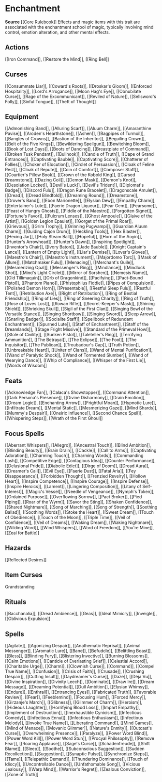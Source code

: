 ﻿---
id: '61'
name: Enchantment
rarity: Common
source: '[[DATABASE/source/Core Rulebook|Core Rulebook]]'
trait:
- Enchantment
type: Trait

---
# Enchantment

**Source** [[Core Rulebook]] 
Effects and magic items with this trait are associated with the enchantment school of magic, typically involving mind control, emotion alteration, and other mental effects.

## Actions

[[Iron Command]], [[Restore the Mind]], [[Ring Bell]]

## Curses

[[Consummate Liar]], [[Coward's Roots]], [[Droskar's Gloom]], [[Enforced Hospitality]], [[Lord's Arrogance]], [[Moon Hag's Eye]], [[Obnubilate Curse]], [[Rage of the Excommunicant]], [[Reviled of Nature]], [[Sellsword's Folly]], [[Sinful Tongue]], [[Theft of Thought]]

## Equipment

[[Admonishing Band]], [[Alluring Scarf]], [[Aluum Charm]], [[Amaranthine Pavise]], [[Aroden's Hearthstone]], [[Ashen]], [[Bagpipes of Turmoil]], [[Bangles of Crowns]], [[Bastion of the Inheritor]], [[Beguiling Crown]], [[Belt of the Five Kings]], [[Bewildering Spellgun]], [[Bewitching Bloom]], [[Book of Lost Days]], [[Boots of Dancing]], [[Breastplate of Command]], [[Broken Tusk Pendant]], [[Bullhook]], [[Candle of Truth]], [[Cape of Grand Entrances]], [[Captivating Bauble]], [[Captivating Score]], [[Chatterer of Follies]], [[Choker of Elocution]], [[Circlet of Persuasion]], [[Cloak of Feline Rest]], [[Cloak of Repute]], [[Coin of Comfort]], [[Composer Staff]], [[Courtier's Pillow Book]], [[Crown of the Kobold King]], [[Cursed Dreamstone]], [[Dazing Coil]], [[Demon Mask]], [[Demon's Knot]], [[Desolation Locket]], [[Devil's Luck]], [[Devil's Trident]], [[Diplomat's Badge]], [[Discord Fulu]], [[Dragon Rune Bracelet]], [[Dragonscale Amulet]], [[Dread]], [[Dread Blindfold]], [[Dreaming Round]], [[Dreamstone]], [[Drover's Band]], [[Ebon Marionette]], [[Elysian Dew]], [[Empathy Charm]], [[Entertainer's Lute]], [[Faerie Dragon Liqueur]], [[Fear Gem]], [[Fearsome]], [[Feast of Hungry Ghosts]], [[Fiddle of the Maestro]], [[Forgotten Signet]], [[Fortune's Favor]], [[Fulcrum Lenses]], [[Ghost Ampoule]], [[Glaive of the Artist]], [[Golden Legion Epaulet]], [[Gorget of the Primal Roar]], [[Grievous]], [[Grim Trophy]], [[Grinning Pugwampi]], [[Guardian Aluum Charm]], [[Guiding Cajon Drum]], [[Heckling Tools]], [[Hex Blaster]], [[Hexing Jar]], [[Holy Steam Ball]], [[Hopeful]], [[Horn of the Aoyin]], [[Hunter's Arrowhead]], [[Hunter's Dawn]], [[Inspiring Spotlight]], [[Inventor's Chair]], [[Ivory Baton]], [[Jade Bauble]], [[Knight Captain's Lance]], [[Lantern of Empty Light]], [[Liar's Demise]], [[Lover's Gloves]], [[Maestro's Chair]], [[Maestro's Instrument]], [[Majordomo Torc]], [[Mask of Allure]], [[Matchmaker Fulu]], [[Menacing]], [[Merchant's Guile]], [[Mesmerizing Opal]], [[Messenger's Ring]], [[Mindlance]], [[Mindlock Shot]], [[Mind's Light Circlet]], [[Mirror of Sorshen]], [[Nemesis Name]], [[Old Tillimaquin]], [[Orb of Dragonkind]], [[Pacifying]], [[Pact-Bound Pistol]], [[Phantom Piano]], [[Phistophilus Fiddle]], [[Pipes of Compulsion]], [[Polished Demon Horn]], [[Presentable]], [[Restful Sleep Fulu]], [[Restful Tent]], [[Retribution Axe]], [[Right of Retribution]], [[Ring of Bestial Friendship]], [[Ring of Lies]], [[Ring of Sneering Charity]], [[Ring of Truth]], [[Rose of Loves Lost]], [[Rowan Rifle]], [[Secret-Keeper's Mask]], [[Shining Shield]], [[Shrieking Skull]], [[Sigil of the First Clan]], [[Singing Bowl of the Versatile Stance]], [[Singing Shortbow]], [[Singing Sword]], [[Sleep Arrow]], [[Snarling Badger]], [[Socialite Staff]], [[Spellbook of Redundant Enchantment]], [[Spurned Lute]], [[Staff of Enchantment]], [[Staff of the Dreamlands]], [[Stage Fright Missive]], [[Standard of the Primeval Howl]], [[Stole of Civility]], [[Sunken Pistol]], [[Taleteller's Ring]], [[Terrifying Ammunition]], [[The Betrayal]], [[The Eclipse]], [[The Fool]], [[The Inquisitor]], [[The Publican]], [[Troubadour's Cap]], [[Truth Potion]], [[Unbreakable Heart]], [[Uniter of Clans]], [[Wand of Mental Purification]], [[Wand of Paralytic Shock]], [[Wand of Tormented Slumber]], [[Wand of Wearying Dance]], [[Whip of Compliance]], [[Whisper of the First Lie]], [[Words of Wisdom]]

## Feats

[[Acknowledge Fan]], [[Calaca's Showstopper]], [[Command Attention]], [[Dark Persona's Presence]], [[Divine Disharmony]], [[Drain Emotion]], [[Dream Logic]], [[Enchanting Arrow]], [[Frightful Moan]], [[Hypnotic Lure]], [[Infiltrate Dream]], [[Mental Static]], [[Mesmerizing Gaze]], [[Mind Shards]], [[Mummy's Despair]], [[Oneiric Influence]], [[Second Chance Spell]], [[Whispering Steps]], [[Wrath of the First Ghoul]]

## Focus Spells

[[Aberrant Whispers]], [[Allegro]], [[Ancestral Touch]], [[Blind Ambition]], [[Blinding Beauty]], [[Brain Drain]], [[Cackle]], [[Call to Arms]], [[Captivating Adoration]], [[Charming Touch]], [[Charming Words]], [[Commanding Lash]], [[Competitive Edge]], [[Contagious Idea]], [[Counter Performance]], [[Delusional Pride]], [[Diabolic Edict]], [[Dirge of Doom]], [[Dread Aura]], [[Dreamer's Call]], [[Evil Eye]], [[Faerie Dust]], [[Fatal Aria]], [[Fey Disappearance]], [[Forbidden Thought]], [[Frenzied Revelry]], [[Hollow Heart]], [[Inspire Competence]], [[Inspire Courage]], [[Inspire Defense]], [[Inspire Heroics]], [[Lament]], [[Lingering Composition]], [[Litany of Self-Interest]], [[Magic's Vessel]], [[Needle of Vengeance]], [[Nymph's Token]], [[Ordained Purpose]], [[Overflowing Sorrow]], [[Pact Broker]], [[Pied Piping]], [[Roar of the Wyrm]], [[Savor the Sting]], [[Shaken Confidence]], [[Shared Nightmare]], [[Song of Marching]], [[Song of Strength]], [[Soothing Ballad]], [[Soothing Words]], [[Stoke the Heart]], [[Sweet Dream]], [[Touch of Obedience]], [[Touch of the Moon]], [[Triple Time]], [[Veil of Confidence]], [[Veil of Dreams]], [[Waking Dream]], [[Waking Nightmare]], [[Wilding Word]], [[Wind Whispers]], [[Word of Freedom]], [[You're Mine]], [[Zeal for Battle]]

## Hazards

[[Reflected Desires]]

## Item Curses

Grandstanding

## Rituals

[[Bacchanalia]], [[Dread Ambience]], [[Geas]], [[Ideal Mimicry]], [[Inveigle]], [[Oblivious Expulsion]]

## Spells

[[Agitate]], [[Agonizing Despair]], [[Anathematic Reprisal]], [[Animal Messenger]], [[Aromatic Lure]], [[Bane]], [[Befuddle]], [[Belittling Boast]], [[Bless]], [[Blinding Fury]], [[Blistering Invective]], [[Burning Blossoms]], [[Calm Emotions]], [[Canticle of Everlasting Grief]], [[Celestial Accord]], [[Charitable Urge]], [[Charm]], [[Clownish Curse]], [[Command]], [[Compel True Name]], [[Confusion]], [[Crisis of Faith]], [[Crusade]], [[Crushing Despair]], [[Cutting Insult]], [[Daydreamer's Curse]], [[Daze]], [[Déjà Vu]], [[Divine Inspiration]], [[Divinity Leech]], [[Dominate]], [[Draw Ire]], [[Dream Message]], [[Dreaming Potential]], [[Dull Ambition]], [[Elysian Whimsy]], [[Endure]], [[Enthrall]], [[Entrancing Eyes]], [[Fabricated Truth]], [[Favorable Review]], [[Fear]], [[Feeblemind]], [[Focusing Hum]], [[Forced Mercy]], [[Girzanje's March]], [[Glibness]], [[Glimmer of Charm]], [[Heroism]], [[Hideous Laughter]], [[Horrifying Blood Loss]], [[Impart Empathy]], [[Implement of Destruction]], [[Inexhaustible Cynicism]], [[Infectious Comedy]], [[Infectious Ennui]], [[Infectious Enthusiasm]], [[Infectious Melody]], [[Invoke True Name]], [[Liberating Command]], [[Mind Games]], [[Mind of Menace]], [[Movanic Glimmer]], [[Nature's Enmity]], [[Outcast's Curse]], [[Overwhelming Presence]], [[Paralyze]], [[Power Word Blind]], [[Power Word Kill]], [[Power Word Stun]], [[Procyal Philosophy]], [[Remove Fear]], [[Roaring Applause]], [[Sage's Curse]], [[Schadenfreude]], [[Shift Blame]], [[Sleep]], [[Soothe]], [[Subconscious Suggestion]], [[Sudden Recollection]], [[Suggestion]], [[Synaptic Pulse]], [[Synchronize Steps]], [[Tame]], [[Telepathic Demand]], [[Thundering Dominance]], [[Touch of Idiocy]], [[Uncontrollable Dance]], [[Unfathomable Song]], [[Vicious Jealousy]], [[Warp Mind]], [[Warrior's Regret]], [[Zealous Conviction]], [[Zone of Truth]]